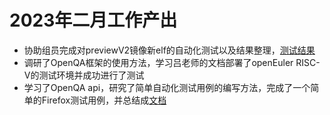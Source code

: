 # 2023年二月工作产出
- 协助组员完成对previewV2镜像新elf的自动化测试以及结果整理，[测试结果](https://github.com/vegetable-yx/PLCT_test0/tree/main/issue_check/result)  
- 调研了OpenQA框架的使用方法，学习吕老师的文档部署了openEuler RISC-V的测试环境并成功进行了测试  
- 学习了OpenQA api，研究了简单自动化测试用例的编写方法，完成了一个简单的Firefox测试用例，并总结成[文档](https://github.com/brsf11/Tarsier-Internship/blob/main/Document/OpenQA/oE-RISC-V-OpenQA%E7%AE%80%E5%8D%95%E6%B5%8B%E8%AF%95%E7%94%A8%E4%BE%8B%E5%BC%80%E5%8F%91.md)  